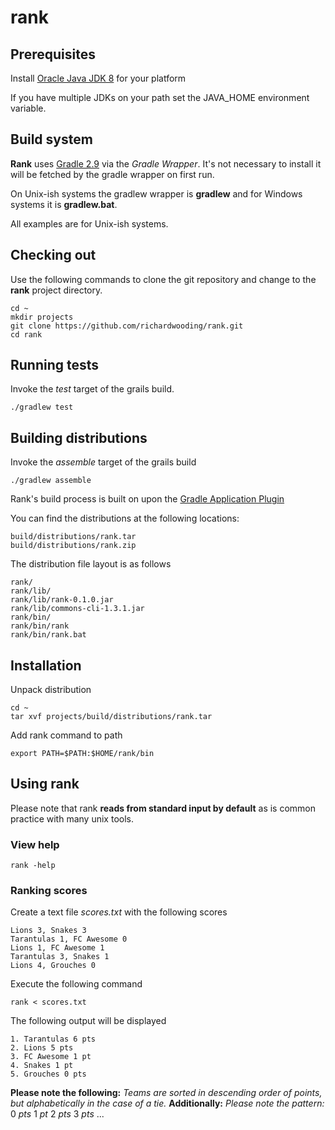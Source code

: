 # rank

## Prerequisites ##

Install [Oracle Java JDK 8](http://www.oracle.com/technetwork/java/javase/downloads/jdk8-downloads-2133151.html) for your platform

If you have multiple JDKs on your path set the JAVA_HOME environment variable.

## Build system ##

**Rank** uses [Gradle 2.9](http://gradle.org/) via the *Gradle Wrapper*. It's not necessary to install it will be fetched by
the gradle wrapper on first run.

On Unix-ish systems the gradlew wrapper is **gradlew** and for Windows systems it is **gradlew.bat**.

All examples are for Unix-ish systems.

## Checking out ##

Use the following commands to clone the git repository and change to the **rank** project directory.

    cd ~
    mkdir projects
    git clone https://github.com/richardwooding/rank.git
    cd rank

## Running tests ##

Invoke the *test* target of the grails build.

    ./gradlew test

## Building distributions ##

Invoke the *assemble* target of the grails build

    ./gradlew assemble
    
Rank's build process is built on upon the [Gradle Application Plugin](https://docs.gradle.org/current/userguide/application_plugin.html)

You can find the distributions at the following locations:

    build/distributions/rank.tar
    build/distributions/rank.zip
    
The distribution file layout is as follows
    
    rank/
    rank/lib/
    rank/lib/rank-0.1.0.jar
    rank/lib/commons-cli-1.3.1.jar
    rank/bin/
    rank/bin/rank
    rank/bin/rank.bat


## Installation ##

Unpack distribution

    cd ~
    tar xvf projects/build/distributions/rank.tar
    
Add rank command to path    

    export PATH=$PATH:$HOME/rank/bin
    
## Using rank ##

Please note that rank **reads from standard input by default** as is common practice with many unix tools. 

### View help ###

    rank -help
    
### Ranking scores ###
    
Create a text file *scores.txt* with the following scores

    Lions 3, Snakes 3
    Tarantulas 1, FC Awesome 0
    Lions 1, FC Awesome 1
    Tarantulas 3, Snakes 1
    Lions 4, Grouches 0

Execute the following command

    rank < scores.txt
    
The following output will be displayed
    
    1. Tarantulas 6 pts
    2. Lions 5 pts
    3. FC Awesome 1 pt
    4. Snakes 1 pt
    5. Grouches 0 pts

**Please note the following:** *Teams are sorted in descending order of points, but alphabetically in the case of a tie.*
**Additionally:** *Please note the pattern:* 0 *pts* 1 *pt* 2 *pts* 3 *pts* ...
    
    